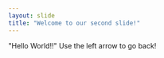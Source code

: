 ```yaml
---
layout: slide
title: "Welcome to our second slide!"
---
```

"Hello World!!"
Use the left arrow to go back!
